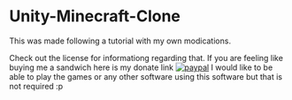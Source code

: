 # Unity-Minecraft-Clone
This was made following a tutorial with my own modications.

Check out the license for informationg regarding that.
If you are feeling like buying me a sandwich here is my donate link 
[![paypal](https://www.paypalobjects.com/en_US/i/btn/btn_donate_LG.gif)](https://www.paypal.com/cgi-bin/webscr?cmd=_s-xclick&hosted_button_id=F5ZTUUCY2ZK56)
I would like to be able to play the games or any other software using this software but that is not required :p
